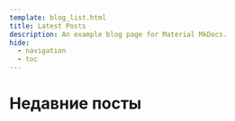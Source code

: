 ```yaml
---
template: blog_list.html
title: Latest Posts
description: An example blog page for Material MkDocs.
hide:
  - navigation
  - toc
---
```


# Недавние посты
